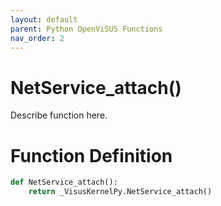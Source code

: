 ```yaml
---
layout: default
parent: Python OpenViSUS Functions
nav_order: 2
---
```


# NetService_attach()

Describe function here.

# Function Definition

```python
def NetService_attach():
    return _VisusKernelPy.NetService_attach()

```